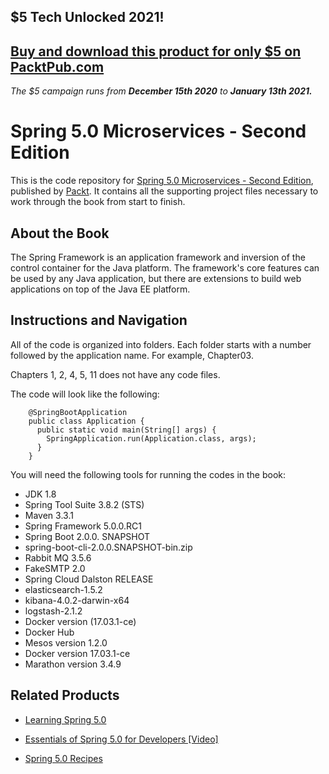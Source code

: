 ## $5 Tech Unlocked 2021!
[Buy and download this product for only $5 on PacktPub.com](https://www.packtpub.com/)
-----
*The $5 campaign         runs from __December 15th 2020__ to __January 13th 2021.__*

# Spring 5.0 Microservices - Second Edition
This is the code repository for [Spring 5.0 Microservices - Second Edition](https://www.packtpub.com/application-development/spring-50-microservices-second-edition?utm_source=github&utm_medium=repository&utm_campaign=9781787127685), published by [Packt](https://www.packtpub.com/?utm_source=github). It contains all the supporting project files necessary to work through the book from start to finish.
## About the Book
The Spring Framework is an application framework and inversion of the control container for the Java platform. The framework's core features can be used by any Java application, but there are extensions to build web applications on top of the Java EE platform.


## Instructions and Navigation
All of the code is organized into folders. Each folder starts with a number followed by the application name. For example, Chapter03.

Chapters 1, 2, 4, 5, 11 does not have any code files.

The code will look like the following:
```
    @SpringBootApplication
    public class Application {
      public static void main(String[] args) {
        SpringApplication.run(Application.class, args);
      }
    }
```
You will need the following tools for running the codes in the book:
* JDK 1.8
* Spring Tool Suite 3.8.2 (STS)
* Maven 3.3.1
* Spring Framework 5.0.0.RC1
* Spring Boot 2.0.0. SNAPSHOT
* spring-boot-cli-2.0.0.SNAPSHOT-bin.zip
* Rabbit MQ 3.5.6
* FakeSMTP 2.0
* Spring Cloud Dalston RELEASE
* elasticsearch-1.5.2
* kibana-4.0.2-darwin-x64
* logstash-2.1.2
* Docker version (17.03.1-ce)
* Docker Hub
* Mesos version 1.2.0
* Docker version 17.03.1-ce
* Marathon version 3.4.9


## Related Products
* [Learning Spring 5.0](https://www.packtpub.com/application-development/learning-spring-50?utm_source=github&utm_medium=repository&utm_campaign=9781787120341)

* [Essentials of Spring 5.0 for Developers [Video]](https://www.packtpub.com/application-development/essentials-spring-50-developers-video?utm_source=github&utm_medium=repository&utm_campaign=9781787283893)

* [Spring 5.0 Recipes](https://www.packtpub.com/application-development/spring-50-recipes?utm_source=github&utm_medium=repository&utm_campaign=9781787128316)
